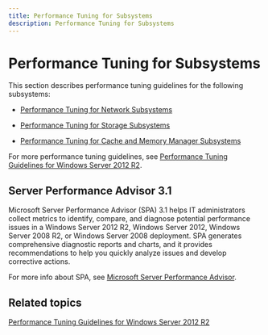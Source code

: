 ```yaml
---
title: Performance Tuning for Subsystems
description: Performance Tuning for Subsystems
---
```


# Performance Tuning for Subsystems


This section describes performance tuning guidelines for the following subsystems:

-   [Performance Tuning for Network Subsystems](performance-tuning-for-network-subsystems.md)

-   [Performance Tuning for Storage Subsystems](performance-tuning-for-storage-subsystems.md)

-   [Performance Tuning for Cache and Memory Manager Subsystems](performance-tuning-for-cache-and-memory-manager-subsystems.md)

For more performance tuning guidelines, see [Performance Tuning Guidelines for Windows Server 2012 R2](performance-tuning-guidelines-for-windows-server-2012-r2.md).

## Server Performance Advisor 3.1


Microsoft Server Performance Advisor (SPA) 3.1 helps IT administrators collect metrics to identify, compare, and diagnose potential performance issues in a Windows Server 2012 R2, Windows Server 2012, Windows Server 2008 R2, or Windows Server 2008 deployment. SPA generates comprehensive diagnostic reports and charts, and it provides recommendations to help you quickly analyze issues and develop corrective actions.

For more info about SPA, see [Microsoft Server Performance Advisor](../server-performance-advisor/microsoft-server-performance-advisor.md).

## Related topics

[Performance Tuning Guidelines for Windows Server 2012 R2](performance-tuning-guidelines-for-windows-server-2012-r2.md)

